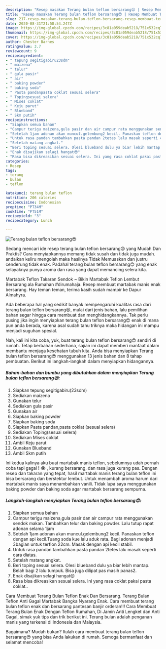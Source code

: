```yaml
---
description: "Resep masakan Terang bulan teflon bersarang😍 | Resep Membuat Terang bulan teflon bersarang😍 Yang Enak Dan Lezat"
title: "Resep masakan Terang bulan teflon bersarang😍 | Resep Membuat Terang bulan teflon bersarang😍 Yang Enak Dan Lezat"
slug: 217-resep-masakan-terang-bulan-teflon-bersarang-resep-membuat-terang-bulan-teflon-bersarang-yang-enak-dan-lezat
date: 2020-08-31T21:58:54.247Z
image: https://img-global.cpcdn.com/recipes/3c81a059deab5218/751x532cq70/terang-bulan-teflon-bersarang😍-foto-resep-utama.jpg
thumbnail: https://img-global.cpcdn.com/recipes/3c81a059deab5218/751x532cq70/terang-bulan-teflon-bersarang😍-foto-resep-utama.jpg
cover: https://img-global.cpcdn.com/recipes/3c81a059deab5218/751x532cq70/terang-bulan-teflon-bersarang😍-foto-resep-utama.jpg
author: Chester Barnes
ratingvalue: 3.7
reviewcount: 9
recipeingredient:
- " tepung segitigabiru23sdm"
- " maizena"
- " telur"
- " gula pasir"
- " air"
- " baking powder"
- " baking soda"
- " Pasta pandanpasta coklat sesuai selera"
- " Topingsesuai selera"
- " Mises coklat"
- " Keju parut"
- " Blueband"
- " Skm putih"
recipeinstructions:
- "Siapkan semua bahan"
- "Campur terigu maizena,gula pasir dan air campur rata menggunakan sendok makan. Tambahkan telur dan baking powder. Lalu tutup rapat adonan selama 1jam"
- "Setelah 1jam adonan akan muncul.gelembung2 kecil. Panaskan teflon dengan api kecil.Tuang soda kue lalu aduk rata. Bagi adonan menjadi 3bagian untuk terflon 22cm. Masak dengan api kecil stabil."
- "Untuk rasa pandan tambahkan pasta pandan 2tetes lalu masak seperti cara diatas."
- "Setelah matang angkat."
- "Beri toping sesuai selera. Olesi blueband dulu ya biar lebih mantap. Belah bagi 2 lalu tumpuk. Bisa juga dilipat pas masih panas2."
- "Enak disajikan selagi hangat😍"
- "Rasa bisa dikreasikan sesuai selera. Ini yang rasa coklat pakai pasta coklat.."
categories:
- Resep
tags:
- terang
- bulan
- teflon

katakunci: terang bulan teflon 
nutrition: 206 calories
recipecuisine: Indonesian
preptime: "PT34M"
cooktime: "PT51M"
recipeyield: "3"
recipecategory: Lunch

---
```



![Terang bulan teflon bersarang😍](https://img-global.cpcdn.com/recipes/3c81a059deab5218/751x532cq70/terang-bulan-teflon-bersarang😍-foto-resep-utama.jpg)

Sedang mencari ide resep terang bulan teflon bersarang😍 yang Mudah Dan Praktis? Cara menyiapkannya memang tidak susah dan tidak juga mudah. andaikan keliru mengolah maka hasilnya Tidak Memuaskan dan justru cenderung tidak enak. Padahal terang bulan teflon bersarang😍 yang enak selayaknya punya aroma dan rasa yang dapat memancing selera kita.

Martabak Teflon Takaran Sendok ~ Bikin Martabak Teflon Lembut Bersarang ala Rumahan #dirumahaja. Resep membuat martabak manis enak bersarang. Hay teman teman, terima kasih sudah mampir ke Dapur Almahyra.

Ada beberapa hal yang sedikit banyak mempengaruhi kualitas rasa dari terang bulan teflon bersarang😍, mulai dari jenis bahan, lalu pemilihan bahan segar hingga cara membuat dan menghidangkannya. Tak perlu pusing jika ingin menyiapkan terang bulan teflon bersarang😍 enak di mana pun anda berada, karena asal sudah tahu triknya maka hidangan ini mampu menjadi suguhan spesial.


Nah, kali ini kita coba, yuk, buat terang bulan teflon bersarang😍 sendiri di rumah. Tetap berbahan sederhana, sajian ini dapat memberi manfaat dalam membantu menjaga kesehatan tubuh kita. Anda bisa menyiapkan Terang bulan teflon bersarang😍 menggunakan 13 jenis bahan dan 8 tahap pembuatan. Berikut ini langkah-langkah dalam menyiapkan hidangannya.

<!--inarticleads1-->

##### Bahan-bahan dan bumbu yang dibutuhkan dalam menyiapkan Terang bulan teflon bersarang😍:

1. Siapkan  tepung segitigabiru(23sdm)
1. Sediakan  maizena
1. Gunakan  telur
1. Sediakan  gula pasir
1. Gunakan  air
1. Siapkan  baking powder
1. Siapkan  baking soda
1. Siapkan  Pasta pandan,pasta coklat (sesuai selera)
1. Sediakan  Toping(sesuai selera)
1. Sediakan  Mises coklat
1. Ambil  Keju parut
1. Gunakan  Blueband
1. Ambil  Skm putih


Ini kedua kalinya aku buat martabak manis teflon, sebelumnya udah pernah coba tapi gagal ! 😭 , kurang bersarang, dan rasa juga kurang pas. Dengan resep dan takaran yang tepat, hasil martabak manis terang bulan teflon ini bisa bersarang dan berstektur lembut. Untuk menambah aroma harum dari martabak manis saya menambahkan vanili. Tidak lupa saya menggunakan baking powder dan baking soda agar martabak bersarang sempurna. 

<!--inarticleads2-->

##### Langkah-langkah menyiapkan Terang bulan teflon bersarang😍:

1. Siapkan semua bahan
1. Campur terigu maizena,gula pasir dan air campur rata menggunakan sendok makan. Tambahkan telur dan baking powder. Lalu tutup rapat adonan selama 1jam
1. Setelah 1jam adonan akan muncul.gelembung2 kecil. Panaskan teflon dengan api kecil.Tuang soda kue lalu aduk rata. Bagi adonan menjadi 3bagian untuk terflon 22cm. Masak dengan api kecil stabil.
1. Untuk rasa pandan tambahkan pasta pandan 2tetes lalu masak seperti cara diatas.
1. Setelah matang angkat.
1. Beri toping sesuai selera. Olesi blueband dulu ya biar lebih mantap. Belah bagi 2 lalu tumpuk. Bisa juga dilipat pas masih panas2.
1. Enak disajikan selagi hangat😍
1. Rasa bisa dikreasikan sesuai selera. Ini yang rasa coklat pakai pasta coklat..


Cara Membuat Terang Bulan Teflon Enak Dan Bersarang. Terang Bulan Teflon Anti Gagal Martabak Bangka Nyarang Enak. Cara membuat terang bulan teflon enak dan bersarang pantesan banjir orderan!!! Cara Membuat Terang Bulan Enak Dengan Teflon Rumahan, Di Jamin Anti Lengket dan Anti Gagal, simak yuk tips dan trik berikut ini. Terang bulan adalah penganan manis yang terkenal di Indonesia dan Malaysia. 

Bagaimana? Mudah bukan? Itulah cara membuat terang bulan teflon bersarang😍 yang bisa Anda lakukan di rumah. Semoga bermanfaat dan selamat mencoba!
